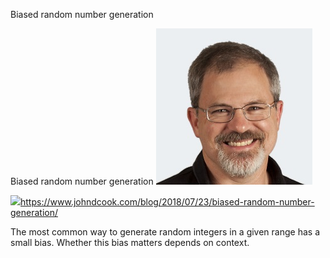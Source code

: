Biased random number generation

Biased random number generation
![](../_resources/1a9f8164273b550ccec8815c4f31e7fe.png)

![](../_resources/c0a773416a170709752f8b36f8873363.png)https://www.johndcook.com/blog/2018/07/23/biased-random-number-generation/

The most common way to generate random integers in a given range has a small bias. Whether this bias matters depends on context.